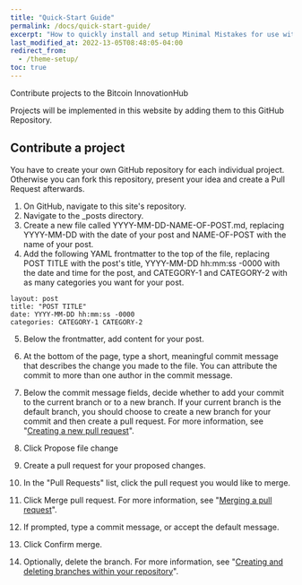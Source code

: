 ```yaml
---
title: "Quick-Start Guide"
permalink: /docs/quick-start-guide/
excerpt: "How to quickly install and setup Minimal Mistakes for use with GitHub Pages."
last_modified_at: 2022-13-05T08:48:05-04:00
redirect_from:
  - /theme-setup/
toc: true
---
```


Contribute projects to the Bitcoin InnovationHub

Projects will be implemented in this website by adding them to this GitHub Repository.



## Contribute a project

You have to create your own GitHub repository for each individual project. Otherwise you can fork this repository, present your idea and create a Pull Request afterwards.


1. On GitHub, navigate to this site's repository.
2. Navigate to the _posts directory.
3. Create a new file called YYYY-MM-DD-NAME-OF-POST.md, replacing YYYY-MM-DD with the date of your post and NAME-OF-POST with the name of your post.
4. Add the following YAML frontmatter to the top of the file, replacing POST TITLE with the post's title, YYYY-MM-DD hh:mm:ss -0000 with the date and time for the      post, and CATEGORY-1 and CATEGORY-2 with as many categories you want for your post.

  ```
  layout: post
  title: "POST TITLE"
  date: YYYY-MM-DD hh:mm:ss -0000
  categories: CATEGORY-1 CATEGORY-2
  ```

5. Below the frontmatter, add content for your post.

6. At the bottom of the page, type a short, meaningful commit message that describes the change you made to the file. You can attribute the commit to more than one     author in the commit message.

7. Below the commit message fields, decide whether to add your commit to the current branch or to a new branch. If your current branch is the default branch, you should choose to create a new branch for your commit and then create a pull request. For more information, see "[Creating a new pull request](https://docs.github.com/en/articles/creating-a-pull-request)".
 
8. Click Propose file change

9. Create a pull request for your proposed changes.

10. In the "Pull Requests" list, click the pull request you would like to merge.
  
11. Click Merge pull request. For more information, see "[Merging a pull request](https://docs.github.com/en/github/collaborating-with-issues-and-pull-requests/merging-a-pull-request)".

12. If prompted, type a commit message, or accept the default message.

13. Click Confirm merge.
14. Optionally, delete the branch. For more information, see "[Creating and deleting branches within your repository](https://docs.github.com/en/github/collaborating-with-issues-and-pull-requests/creating-and-deleting-branches-within-your-repository)".
